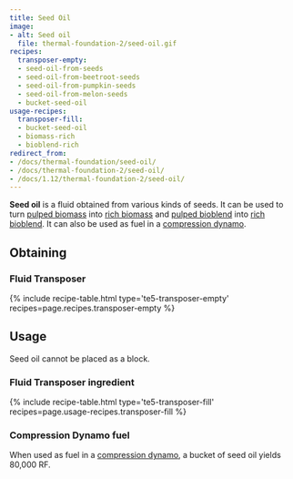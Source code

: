 ```yaml
---
title: Seed Oil
image:
- alt: Seed oil
  file: thermal-foundation-2/seed-oil.gif
recipes:
  transposer-empty:
  - seed-oil-from-seeds
  - seed-oil-from-beetroot-seeds
  - seed-oil-from-pumpkin-seeds
  - seed-oil-from-melon-seeds
  - bucket-seed-oil
usage-recipes:
  transposer-fill:
  - bucket-seed-oil
  - biomass-rich
  - bioblend-rich
redirect_from:
- /docs/thermal-foundation/seed-oil/
- /docs/thermal-foundation-2/seed-oil/
- /docs/1.12/thermal-foundation-2/seed-oil/
---
```


**Seed oil** is a fluid obtained from various kinds of seeds. It can be used to
turn [pulped biomass](/docs/1.12/thermal-foundation/pulped-biomass/) into [rich
biomass](/docs/1.12/thermal-foundation/rich-biomass/) and [pulped
bioblend](/docs/1.12/thermal-foundation/pulped-bioblend/) into [rich
bioblend](/docs/1.12/thermal-foundation/rich-bioblend/). It can also be used as fuel
in a [compression dynamo](/docs/1.12/thermal-expansion/compression-dynamo/).


Obtaining
---------

### Fluid Transposer
{% include recipe-table.html type='te5-transposer-empty' recipes=page.recipes.transposer-empty %}


Usage
-----

Seed oil cannot be placed as a block.

### Fluid Transposer ingredient
{% include recipe-table.html type='te5-transposer-fill' recipes=page.usage-recipes.transposer-fill %}

### Compression Dynamo fuel
When used as fuel in a [compression
dynamo](/docs/1.12/thermal-expansion/compression-dynamo/), a bucket of seed oil
yields 80,000 RF.
